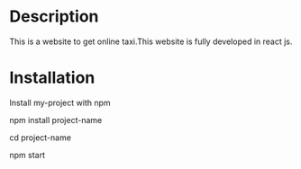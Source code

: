 # Description
This is a website to get online taxi.This website is fully developed in react js.

# Installation
Install my-project with npm

npm install project-name

cd project-name

 npm start